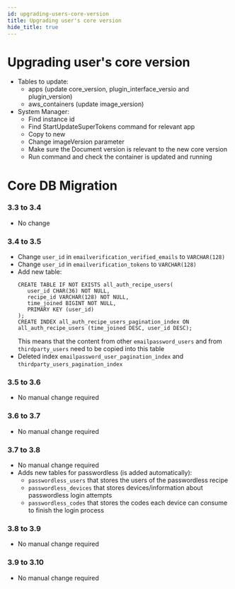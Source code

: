 ```yaml
---
id: upgrading-users-core-version
title: Upgrading user's core version
hide_title: true
---
```


# Upgrading user's core version

- Tables to update:
    - apps (update core_version, plugin_interface_versio and plugin_version)
    - aws_containers (update image_version)
- System Manager:
    - Find instance id
    - Find StartUpdateSuperTokens command for relevant app
    - Copy to new
    - Change imageVersion parameter
    - Make sure the Document version is relevant to the new core version
    - Run command and check the container is updated and running

# Core DB Migration

### 3.3 to 3.4
- No change

### 3.4 to 3.5
- Change `user_id` in `emailverification_verified_emails` to `VARCHAR(128)`
- Change `user_id` in `emailverification_tokens` to `VARCHAR(128)`
- Add new table:
   ```
   CREATE TABLE IF NOT EXISTS all_auth_recipe_users(
      user_id CHAR(36) NOT NULL,
      recipe_id VARCHAR(128) NOT NULL,
      time_joined BIGINT NOT NULL,
      PRIMARY KEY (user_id)
   );
   CREATE INDEX all_auth_recipe_users_pagination_index ON all_auth_recipe_users (time_joined DESC, user_id DESC);
   ```
   This means that the content from other `emailpassword_users` and from `thirdparty_users` need to be copied into this table
- Deleted index `emailpassword_user_pagination_index` and `thirdparty_users_pagination_index`

### 3.5 to 3.6
- No manual change required

### 3.6 to 3.7
- No manual change required

### 3.7 to 3.8
- No manual change required
- Adds new tables for passwordless (is added automatically):
  - `passwordless_users` that stores the users of the passwordless recipe
  - `passwordless_devices` that stores devices/information about passwordless login attempts
  - `passwordless_codes` that stores the codes each device can consume to finish the login process

### 3.8 to 3.9
- No manual change required

### 3.9 to 3.10
- No manual change required